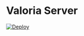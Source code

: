 # Valoria Server
[![Deploy](https://www.herokucdn.com/deploy/button.svg)](https://heroku.com/deploy)
